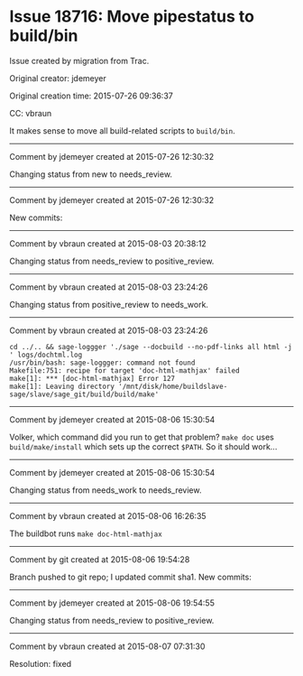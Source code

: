 # Issue 18716: Move pipestatus to build/bin

Issue created by migration from Trac.

Original creator: jdemeyer

Original creation time: 2015-07-26 09:36:37

CC:  vbraun

It makes sense to move all build-related scripts to `build/bin`.


---

Comment by jdemeyer created at 2015-07-26 12:30:32

Changing status from new to needs_review.


---

Comment by jdemeyer created at 2015-07-26 12:30:32

New commits:


---

Comment by vbraun created at 2015-08-03 20:38:12

Changing status from needs_review to positive_review.


---

Comment by vbraun created at 2015-08-03 23:24:26

Changing status from positive_review to needs_work.


---

Comment by vbraun created at 2015-08-03 23:24:26


```
cd ../.. && sage-loggger './sage --docbuild --no-pdf-links all html -j ' logs/dochtml.log
/usr/bin/bash: sage-loggger: command not found
Makefile:751: recipe for target 'doc-html-mathjax' failed
make[1]: *** [doc-html-mathjax] Error 127
make[1]: Leaving directory '/mnt/disk/home/buildslave-sage/slave/sage_git/build/build/make'
```



---

Comment by jdemeyer created at 2015-08-06 15:30:54

Volker, which command did you run to get that problem? `make doc` uses `build/make/install` which sets up the correct `$PATH`. So it should work...


---

Comment by jdemeyer created at 2015-08-06 15:30:54

Changing status from needs_work to needs_review.


---

Comment by vbraun created at 2015-08-06 16:26:35

The buildbot runs `make doc-html-mathjax`


---

Comment by git created at 2015-08-06 19:54:28

Branch pushed to git repo; I updated commit sha1. New commits:


---

Comment by jdemeyer created at 2015-08-06 19:54:55

Changing status from needs_review to positive_review.


---

Comment by vbraun created at 2015-08-07 07:31:30

Resolution: fixed
